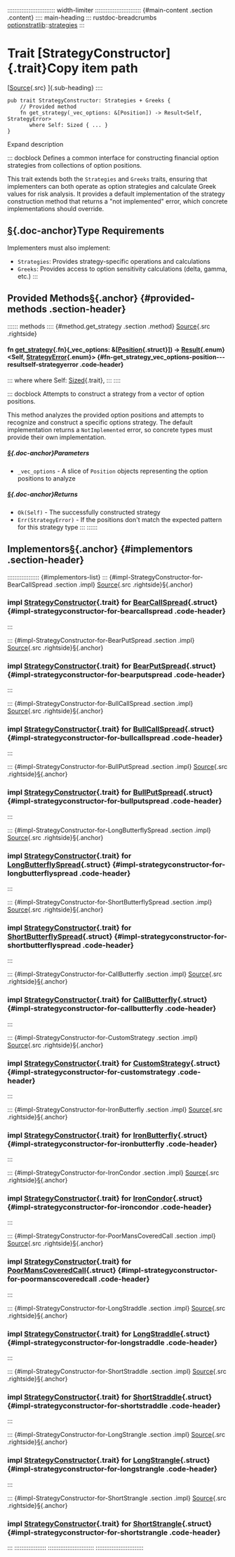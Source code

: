 ::::::::::::::::::::::::::: width-limiter
:::::::::::::::::::::::::: {#main-content .section .content}
:::: main-heading
::: rustdoc-breadcrumbs
[optionstratlib](../index.html)::[strategies](index.html)
:::

# Trait [StrategyConstructor]{.trait}Copy item path

[[Source](../../src/optionstratlib/strategies/build/traits.rs.html#26-50){.src}
]{.sub-heading}
::::

``` {.rust .item-decl}
pub trait StrategyConstructor: Strategies + Greeks {
    // Provided method
    fn get_strategy(_vec_options: &[Position]) -> Result<Self, StrategyError>
       where Self: Sized { ... }
}
```

Expand description

::: docblock
Defines a common interface for constructing financial option strategies
from collections of option positions.

This trait extends both the `Strategies` and `Greeks` traits, ensuring
that implementers can both operate as option strategies and calculate
Greek values for risk analysis. It provides a default implementation of
the strategy construction method that returns a "not implemented" error,
which concrete implementations should override.

## [§](#type-requirements){.doc-anchor}Type Requirements

Implementers must also implement:

- `Strategies`: Provides strategy-specific operations and calculations
- `Greeks`: Provides access to option sensitivity calculations (delta,
  gamma, etc.)
:::

## Provided Methods[§](#provided-methods){.anchor} {#provided-methods .section-header}

:::::: methods
:::: {#method.get_strategy .section .method}
[Source](../../src/optionstratlib/strategies/build/traits.rs.html#44-49){.src
.rightside}

#### fn [get_strategy](#method.get_strategy){.fn}(\_vec_options: &\[[Position](../model/position/struct.Position.html "struct optionstratlib::model::position::Position"){.struct}\]) -\> [Result](https://doc.rust-lang.org/1.86.0/core/result/enum.Result.html "enum core::result::Result"){.enum}\<Self, [StrategyError](../error/strategies/enum.StrategyError.html "enum optionstratlib::error::strategies::StrategyError"){.enum}\> {#fn-get_strategy_vec_options-position---resultself-strategyerror .code-header}

::: where
where Self:
[Sized](https://doc.rust-lang.org/1.86.0/core/marker/trait.Sized.html "trait core::marker::Sized"){.trait},
:::
::::

::: docblock
Attempts to construct a strategy from a vector of option positions.

This method analyzes the provided option positions and attempts to
recognize and construct a specific options strategy. The default
implementation returns a `NotImplemented` error, so concrete types must
provide their own implementation.

##### [§](#parameters){.doc-anchor}Parameters

- `_vec_options` - A slice of `Position` objects representing the option
  positions to analyze

##### [§](#returns){.doc-anchor}Returns

- `Ok(Self)` - The successfully constructed strategy
- `Err(StrategyError)` - If the positions don't match the expected
  pattern for this strategy type
:::
::::::

## Implementors[§](#implementors){.anchor} {#implementors .section-header}

:::::::::::::::::: {#implementors-list}
::: {#impl-StrategyConstructor-for-BearCallSpread .section .impl}
[Source](../../src/optionstratlib/strategies/bear_call_spread.rs.html#232-322){.src
.rightside}[§](#impl-StrategyConstructor-for-BearCallSpread){.anchor}

### impl [StrategyConstructor](trait.StrategyConstructor.html "trait optionstratlib::strategies::StrategyConstructor"){.trait} for [BearCallSpread](bear_call_spread/struct.BearCallSpread.html "struct optionstratlib::strategies::bear_call_spread::BearCallSpread"){.struct} {#impl-strategyconstructor-for-bearcallspread .code-header}
:::

::: {#impl-StrategyConstructor-for-BearPutSpread .section .impl}
[Source](../../src/optionstratlib/strategies/bear_put_spread.rs.html#213-303){.src
.rightside}[§](#impl-StrategyConstructor-for-BearPutSpread){.anchor}

### impl [StrategyConstructor](trait.StrategyConstructor.html "trait optionstratlib::strategies::StrategyConstructor"){.trait} for [BearPutSpread](bear_put_spread/struct.BearPutSpread.html "struct optionstratlib::strategies::bear_put_spread::BearPutSpread"){.struct} {#impl-strategyconstructor-for-bearputspread .code-header}
:::

::: {#impl-StrategyConstructor-for-BullCallSpread .section .impl}
[Source](../../src/optionstratlib/strategies/bull_call_spread.rs.html#221-311){.src
.rightside}[§](#impl-StrategyConstructor-for-BullCallSpread){.anchor}

### impl [StrategyConstructor](trait.StrategyConstructor.html "trait optionstratlib::strategies::StrategyConstructor"){.trait} for [BullCallSpread](bull_call_spread/struct.BullCallSpread.html "struct optionstratlib::strategies::bull_call_spread::BullCallSpread"){.struct} {#impl-strategyconstructor-for-bullcallspread .code-header}
:::

::: {#impl-StrategyConstructor-for-BullPutSpread .section .impl}
[Source](../../src/optionstratlib/strategies/bull_put_spread.rs.html#227-317){.src
.rightside}[§](#impl-StrategyConstructor-for-BullPutSpread){.anchor}

### impl [StrategyConstructor](trait.StrategyConstructor.html "trait optionstratlib::strategies::StrategyConstructor"){.trait} for [BullPutSpread](bull_put_spread/struct.BullPutSpread.html "struct optionstratlib::strategies::bull_put_spread::BullPutSpread"){.struct} {#impl-strategyconstructor-for-bullputspread .code-header}
:::

::: {#impl-StrategyConstructor-for-LongButterflySpread .section .impl}
[Source](../../src/optionstratlib/strategies/butterfly_spread.rs.html#218-327){.src
.rightside}[§](#impl-StrategyConstructor-for-LongButterflySpread){.anchor}

### impl [StrategyConstructor](trait.StrategyConstructor.html "trait optionstratlib::strategies::StrategyConstructor"){.trait} for [LongButterflySpread](butterfly_spread/struct.LongButterflySpread.html "struct optionstratlib::strategies::butterfly_spread::LongButterflySpread"){.struct} {#impl-strategyconstructor-for-longbutterflyspread .code-header}
:::

::: {#impl-StrategyConstructor-for-ShortButterflySpread .section .impl}
[Source](../../src/optionstratlib/strategies/butterfly_spread.rs.html#1194-1303){.src
.rightside}[§](#impl-StrategyConstructor-for-ShortButterflySpread){.anchor}

### impl [StrategyConstructor](trait.StrategyConstructor.html "trait optionstratlib::strategies::StrategyConstructor"){.trait} for [ShortButterflySpread](butterfly_spread/struct.ShortButterflySpread.html "struct optionstratlib::strategies::butterfly_spread::ShortButterflySpread"){.struct} {#impl-strategyconstructor-for-shortbutterflyspread .code-header}
:::

::: {#impl-StrategyConstructor-for-CallButterfly .section .impl}
[Source](../../src/optionstratlib/strategies/call_butterfly.rs.html#242-347){.src
.rightside}[§](#impl-StrategyConstructor-for-CallButterfly){.anchor}

### impl [StrategyConstructor](trait.StrategyConstructor.html "trait optionstratlib::strategies::StrategyConstructor"){.trait} for [CallButterfly](call_butterfly/struct.CallButterfly.html "struct optionstratlib::strategies::call_butterfly::CallButterfly"){.struct} {#impl-strategyconstructor-for-callbutterfly .code-header}
:::

::: {#impl-StrategyConstructor-for-CustomStrategy .section .impl}
[Source](../../src/optionstratlib/strategies/custom.rs.html#333-346){.src
.rightside}[§](#impl-StrategyConstructor-for-CustomStrategy){.anchor}

### impl [StrategyConstructor](trait.StrategyConstructor.html "trait optionstratlib::strategies::StrategyConstructor"){.trait} for [CustomStrategy](custom/struct.CustomStrategy.html "struct optionstratlib::strategies::custom::CustomStrategy"){.struct} {#impl-strategyconstructor-for-customstrategy .code-header}
:::

::: {#impl-StrategyConstructor-for-IronButterfly .section .impl}
[Source](../../src/optionstratlib/strategies/iron_butterfly.rs.html#303-421){.src
.rightside}[§](#impl-StrategyConstructor-for-IronButterfly){.anchor}

### impl [StrategyConstructor](trait.StrategyConstructor.html "trait optionstratlib::strategies::StrategyConstructor"){.trait} for [IronButterfly](iron_butterfly/struct.IronButterfly.html "struct optionstratlib::strategies::iron_butterfly::IronButterfly"){.struct} {#impl-strategyconstructor-for-ironbutterfly .code-header}
:::

::: {#impl-StrategyConstructor-for-IronCondor .section .impl}
[Source](../../src/optionstratlib/strategies/iron_condor.rs.html#309-428){.src
.rightside}[§](#impl-StrategyConstructor-for-IronCondor){.anchor}

### impl [StrategyConstructor](trait.StrategyConstructor.html "trait optionstratlib::strategies::StrategyConstructor"){.trait} for [IronCondor](iron_condor/struct.IronCondor.html "struct optionstratlib::strategies::iron_condor::IronCondor"){.struct} {#impl-strategyconstructor-for-ironcondor .code-header}
:::

::: {#impl-StrategyConstructor-for-PoorMansCoveredCall .section .impl}
[Source](../../src/optionstratlib/strategies/poor_mans_covered_call.rs.html#254-333){.src
.rightside}[§](#impl-StrategyConstructor-for-PoorMansCoveredCall){.anchor}

### impl [StrategyConstructor](trait.StrategyConstructor.html "trait optionstratlib::strategies::StrategyConstructor"){.trait} for [PoorMansCoveredCall](poor_mans_covered_call/struct.PoorMansCoveredCall.html "struct optionstratlib::strategies::poor_mans_covered_call::PoorMansCoveredCall"){.struct} {#impl-strategyconstructor-for-poormanscoveredcall .code-header}
:::

::: {#impl-StrategyConstructor-for-LongStraddle .section .impl}
[Source](../../src/optionstratlib/strategies/straddle.rs.html#1053-1152){.src
.rightside}[§](#impl-StrategyConstructor-for-LongStraddle){.anchor}

### impl [StrategyConstructor](trait.StrategyConstructor.html "trait optionstratlib::strategies::StrategyConstructor"){.trait} for [LongStraddle](straddle/struct.LongStraddle.html "struct optionstratlib::strategies::straddle::LongStraddle"){.struct} {#impl-strategyconstructor-for-longstraddle .code-header}
:::

::: {#impl-StrategyConstructor-for-ShortStraddle .section .impl}
[Source](../../src/optionstratlib/strategies/straddle.rs.html#246-345){.src
.rightside}[§](#impl-StrategyConstructor-for-ShortStraddle){.anchor}

### impl [StrategyConstructor](trait.StrategyConstructor.html "trait optionstratlib::strategies::StrategyConstructor"){.trait} for [ShortStraddle](straddle/struct.ShortStraddle.html "struct optionstratlib::strategies::straddle::ShortStraddle"){.struct} {#impl-strategyconstructor-for-shortstraddle .code-header}
:::

::: {#impl-StrategyConstructor-for-LongStrangle .section .impl}
[Source](../../src/optionstratlib/strategies/strangle.rs.html#1258-1357){.src
.rightside}[§](#impl-StrategyConstructor-for-LongStrangle){.anchor}

### impl [StrategyConstructor](trait.StrategyConstructor.html "trait optionstratlib::strategies::StrategyConstructor"){.trait} for [LongStrangle](strangle/struct.LongStrangle.html "struct optionstratlib::strategies::strangle::LongStrangle"){.struct} {#impl-strategyconstructor-for-longstrangle .code-header}
:::

::: {#impl-StrategyConstructor-for-ShortStrangle .section .impl}
[Source](../../src/optionstratlib/strategies/strangle.rs.html#234-333){.src
.rightside}[§](#impl-StrategyConstructor-for-ShortStrangle){.anchor}

### impl [StrategyConstructor](trait.StrategyConstructor.html "trait optionstratlib::strategies::StrategyConstructor"){.trait} for [ShortStrangle](strangle/struct.ShortStrangle.html "struct optionstratlib::strategies::strangle::ShortStrangle"){.struct} {#impl-strategyconstructor-for-shortstrangle .code-header}
:::
::::::::::::::::::
::::::::::::::::::::::::::
:::::::::::::::::::::::::::
